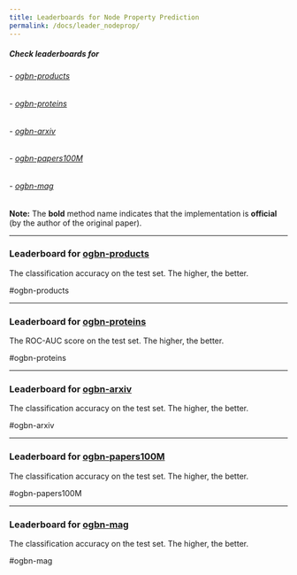 ```yaml
---
title: Leaderboards for Node Property Prediction
permalink: /docs/leader_nodeprop/
---
```


##### Check leaderboards for
###### - [ogbn-products](#ogbn-products)
###### - [ogbn-proteins](#ogbn-proteins)
###### - [ogbn-arxiv](#ogbn-arxiv)
###### - [ogbn-papers100M](#ogbn-papers100M)
###### - [ogbn-mag](#ogbn-mag)


**Note:** The **bold** method name indicates that the implementation is **official** (by the author of the original paper).


<a name="ogbn-products"/>

---------

### Leaderboard for [ogbn-products](../nodeprop/#ogbn-products)
The classification accuracy on the test set. The higher, the better.


#ogbn-products

<a name="ogbn-proteins"/>

------

### Leaderboard for [ogbn-proteins](../nodeprop/#ogbn-proteins)
The ROC-AUC score on the test set. The higher, the better.

#ogbn-proteins

<a name="ogbn-arxiv"/>

---------

### Leaderboard for [ogbn-arxiv](../nodeprop/#ogbn-arxiv)
The classification accuracy on the test set. The higher, the better.


#ogbn-arxiv

<a name="ogbn-papers100M"/>

---------

### Leaderboard for [ogbn-papers100M](../nodeprop/#ogbn-papers100M)
The classification accuracy on the test set. The higher, the better.


#ogbn-papers100M


<a name="ogbn-mag"/>

---------

### Leaderboard for [ogbn-mag](../nodeprop/#ogbn-mag)
The classification accuracy on the test set. The higher, the better.


#ogbn-mag




